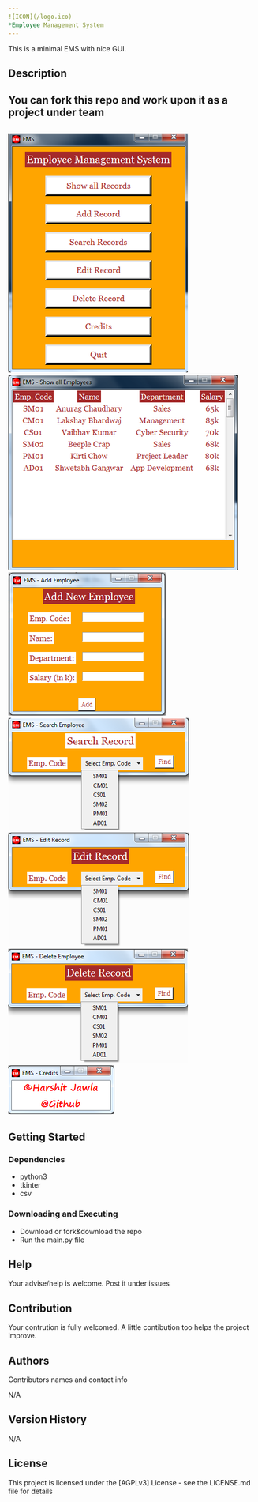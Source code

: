 ```yaml
---
![ICON](/logo.ico)
*Employee Management System
---
```


This is a minimal EMS with nice GUI.

## Description

You can fork this repo and work upon it as a project under team
---
![main.py](/snapshots/main.png)
![showall.py](/snapshots/showall.png)
![addrecord.py](/snapshots/addrecord.png)
![searchrec.py](/snapshots/searchrec.png)
![edit.py](/snapshots/edit.png)
![delete.py](/snapshots/delete.png)
![credits.py](/snapshots/credits.png)
---


## Getting Started

### Dependencies

* python3
* tkinter
* csv

### Downloading and Executing
* Download or fork&download the repo
* Run the main.py file

## Help

Your advise/help is welcome. Post it under issues

## Contribution

Your contrution is fully welcomed. A little contibution too helps the project improve.

## Authors

Contributors names and contact info

N/A

## Version History

N/A

## License

This project is licensed under the [AGPLv3] License - see the LICENSE.md file for details
